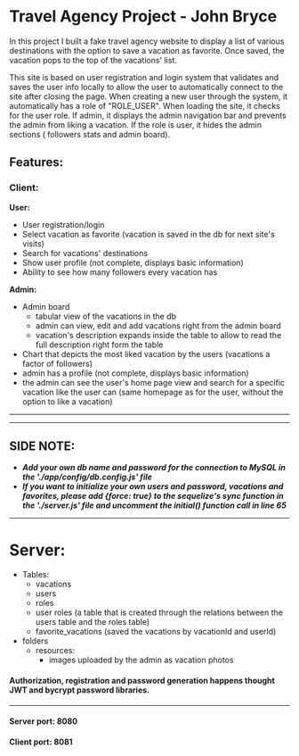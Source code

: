 # Travel Agency Project - John Bryce

In this project I built a fake travel agency website to display a list of various destinations with the option to save a
vacation as favorite. Once saved, the vacation pops to the top of the vacations' list.

This site is based on user registration and login system that validates and saves the user info locally to allow the
user to automatically connect to the site after closing the page. When creating a new user through the system, it
automatically has a role of "ROLE_USER". When loading the site, it checks for the user role. If admin, it displays the
admin navigation bar and prevents the admin from liking a vacation. If the role is user, it hides the admin sections (
followers stats and admin board).

## Features:

### Client:

<b>User:</b>

- User registration/login
- Select vacation as favorite (vacation is saved in the db for next site's visits)
- Search for vacations' destinations
- Show user profile (not complete, displays basic information)
- Ability to see how many followers every vacation has

<b>Admin:</b>

- Admin board
    - tabular view of the vacations in the db
    - admin can view, edit and add vacations right from the admin board
    - vacation's description expands inside the table to allow to read the full description right form the table
- Chart that depicts the most liked vacation by the users (vacations a factor of followers)
- admin has a profile (not complete, displays basic information)
- the admin can see the user's home page view and search for a specific vacation like the user can (same homepage as for
  the user, without the option to like a vacation)

---

---


## SIDE NOTE:
- **_Add your own db name and password for the connection to MySQL in the './app/config/db.config.js' file_**
- **_If you want to initialize your own users and password, vacations and favorites, please add {force: true} to the sequelize's sync function in the './server.js' file and uncomment the initial() function call in line 65_**

---

# Server:

- Tables:
    - vacations
    - users
    - roles
    - user roles (a table that is created through the relations between the users table and the roles table)
    - favorite_vacations (saved the vacations by vacationId and userId)
- folders
    - resources:
        - images uploaded by the admin as vacation photos


#### Authorization, registration and password generation happens thought JWT and bycrypt password libraries.

---
#### Server port: 8080
#### Client port: 8081
